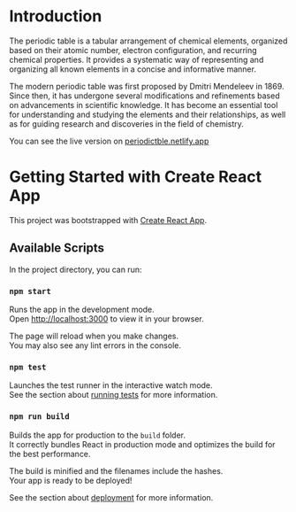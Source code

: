 # Introduction

The periodic table is a tabular arrangement of chemical elements, organized based on their atomic number, electron configuration, and recurring chemical properties. It provides a systematic way of representing and organizing all known elements in a concise and informative manner.

The modern periodic table was first proposed by Dmitri Mendeleev in 1869. Since then, it has undergone several modifications and refinements based on advancements in scientific knowledge. It has become an essential tool for understanding and studying the elements and their relationships, as well as for guiding research and discoveries in the field of chemistry.

You can see the live version on [periodictble.netlify.app](https://periodictble.netlify.app/)

# Getting Started with Create React App

This project was bootstrapped with [Create React App](https://github.com/facebook/create-react-app).

## Available Scripts

In the project directory, you can run:

### `npm start`

Runs the app in the development mode.\
Open [http://localhost:3000](http://localhost:3000) to view it in your browser.

The page will reload when you make changes.\
You may also see any lint errors in the console.

### `npm test`

Launches the test runner in the interactive watch mode.\
See the section about [running tests](https://facebook.github.io/create-react-app/docs/running-tests) for more information.

### `npm run build`

Builds the app for production to the `build` folder.\
It correctly bundles React in production mode and optimizes the build for the best performance.

The build is minified and the filenames include the hashes.\
Your app is ready to be deployed!

See the section about [deployment](https://facebook.github.io/create-react-app/docs/deployment) for more information.

